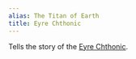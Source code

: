 ```yaml
---
alias: The Titan of Earth
title: Eyre Chthonic
---
```


Tells the story of the [Eyre Chthonic](Deities/Elemental%20Primordials/Eyre%20Chthonic.md).

